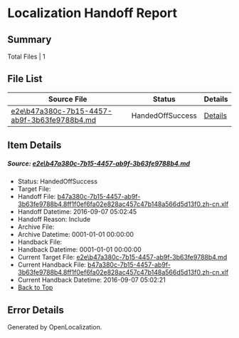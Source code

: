 # <a name='report-top'></a> Localization Handoff Report

## Summary
 Total Files | 1

## File List
 Source File | Status | Details 
 ----------- | ------ | ------- 
 [e2e\b47a380c-7b15-4457-ab9f-3b63fe9788b4.md](https://github.com/OpenLocalizationTestOrg/ol-test0/blob/5b44ed7632355ca31c7832aba46367a12de705d4/e2e/b47a380c-7b15-4457-ab9f-3b63fe9788b4.md) | HandedOffSuccess | [Details](#ed0ad5bcc844d7d75a9f60bd3c19690930e662782)

## Item Details
##### <a name='ed0ad5bcc844d7d75a9f60bd3c19690930e662782'></a> Source: [e2e\b47a380c-7b15-4457-ab9f-3b63fe9788b4.md](https://github.com/OpenLocalizationTestOrg/ol-test0/blob/5b44ed7632355ca31c7832aba46367a12de705d4/e2e/b47a380c-7b15-4457-ab9f-3b63fe9788b4.md)
* Status: HandedOffSuccess
* Target File: 
* Handoff File: [b47a380c-7b15-4457-ab9f-3b63fe9788b4.8ff1f0ef6fa02e828ac457c47b148a566d5d13f0.zh-cn.xlf](https://github.com/OpenLocalizationTestOrg/ol-test0-handoff/blob/6301feb29a2237267e09d63b7795241c37201ead/ol-handoff/OpenLocalizationTestOrg/ol-test0-zhcn/ci/ht/b47a380c-7b15-4457-ab9f-3b63fe9788b4.8ff1f0ef6fa02e828ac457c47b148a566d5d13f0.zh-cn.xlf)
* Handoff Datetime: 2016-09-07 05:02:45
* Handoff Reason: Include
* Archive File: 
* Archive Datetime: 0001-01-01 00:00:00
* Handback File: 
* Handback Datetime: 0001-01-01 00:00:00
* Current Target File: [e2e\b47a380c-7b15-4457-ab9f-3b63fe9788b4.md](https://github.com/OpenLocalizationTestOrg/ol-test0-zhcn/blob/907de2bd20cf172f622b9b5bbb6eff68b0e0d5a9/e2e/b47a380c-7b15-4457-ab9f-3b63fe9788b4.md)
* Current Handback File: [b47a380c-7b15-4457-ab9f-3b63fe9788b4.8ff1f0ef6fa02e828ac457c47b148a566d5d13f0.zh-cn.xlf](https://github.com/OpenLocalizationTestOrg/ol-test0-handback/blob/149c744e2c9561ee8d0cd3c40ebdc5ef7468466e/ol-handback/OpenLocalizationTestOrg/ol-test0-zhcn/ci/ht/b47a380c-7b15-4457-ab9f-3b63fe9788b4.8ff1f0ef6fa02e828ac457c47b148a566d5d13f0.zh-cn.xlf)
* Current Handback Datetime: 2016-09-07 05:02:21
* [Back to Top](#report-top)


## Error Details

Generated by OpenLocalization.
